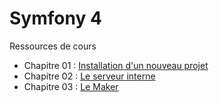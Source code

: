 # Symfony 4

Ressources de cours

- Chapitre 01 : [Installation d'un nouveau projet](https://github.com/OSW3-Campus/Symfony4/tree/chapitre-01)
- Chapitre 02 : [Le serveur interne](https://github.com/OSW3-Campus/Symfony4/tree/chapitre-02)
- Chapitre 03 : [Le Maker](https://github.com/OSW3-Campus/Symfony4/tree/chapitre-03)